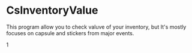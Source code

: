 # CsInventoryValue
This program allow you to check valuve of your inventory, but It's mostly focuses on capsule and stickers from major events.

1
